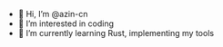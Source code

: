 - 👋 Hi, I’m @azin-cn
- 👀 I’m interested in coding
- 🌱 I’m currently learning Rust, implementing my tools

<!---
azin-cn/azin-cn is a ✨ special ✨ repository because its `README.md` (this file) appears on your GitHub profile.
You can click the Preview link to take a look at your changes.
--->
